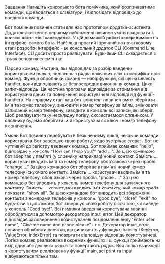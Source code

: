 Завдання
Напишіть консольного бота помічника, який розпізнаватиме команди, що вводяться з клавіатури, і відповідати відповідно до введеної команди.

Бот помічник повинен стати для нас прототипом додатка-асистента. Додаток-асистент в першому наближенні повинен уміти працювати з книгою контактів і календарем. У цій домашній роботі зосередимося на інтерфейсі самого бота. Найбільш простий і зручний на початковому етапі розробки інтерфейс - це консольний додаток CLI (Command Line Interface). CLI досить просто реалізувати. Будь-який CLI складається з трьох основних елементів:

Парсер команд. Частина, яка відповідає за розбір введених користувачем рядків, виділення з рядка ключових слів та модифікаторів команд.
Функції обробники команд — набір функцій, які ще називають handler, вони відповідають за безпосереднє виконання команд.
Цикл запит-відповідь. Ця частина програми відповідає за отримання від користувача даних та повернення користувачеві відповіді від функції-handlerа.
На першому етапі наш бот-асистент повинен вміти зберігати ім'я та номер телефону, знаходити номер телефону за ім'ям, змінювати записаний номер телефону, виводити в консоль всі записи, які зберіг. Щоб реалізувати таку нескладну логіку, скористаємося словником. У словнику будемо зберігати ім'я користувача як ключ і номер телефону як значення.

Умови
Бот повинен перебувати в безкінечному циклі, чекаючи команди користувача.
Бот завершує свою роботу, якщо зустрічає слова: .
Бот не чутливий до регістру введених команд.
Бот приймає команди:
"hello", відповідає у консоль "How can I help you?"
"add ...". За цією командою бот зберігає у пам'яті (у словнику наприклад) новий контакт. Замість ... користувач вводить ім'я та номер телефону, обов'язково через пробіл.
"change ..." За цією командою бот зберігає в пам'яті новий номер телефону існуючого контакту. Замість ... користувач вводить ім'я та номер телефону, обов'язково через пробіл.
"phone ...." За цією командою бот виводить у консоль номер телефону для зазначеного контакту. Замість ... користувач вводить ім'я контакту, чий номер треба показати.
"show all". За цією командою бот виводить всі збереженні контакти з номерами телефонів у консоль.
"good bye", "close", "exit" по будь-якій з цих команд бот завершує свою роботу після того, як виведе у консоль "Good bye!".
Всі помилки введення користувача повинні оброблятися за допомогою декоратора input_error. Цей декоратор відповідає за повернення користувачеві повідомлень виду "Enter user name", "Give me name and phone please" і т.п. Декоратор input_error повинен обробляти винятки, що виникають у функціях-handler (KeyError, ValueError, IndexError) та повертати відповідну відповідь користувачеві.
Логіка команд реалізована в окремих функціях і ці функції приймають на вхід один або декілька рядків та повертають рядок.
Вся логіка взаємодії з користувачем реалізована у функції main, всі print та input відбуваються тільки там.
